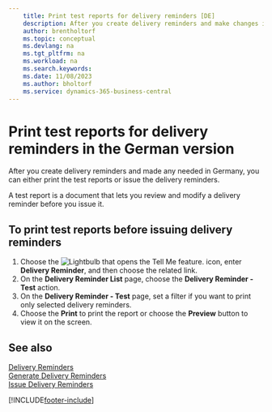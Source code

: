 ```yaml
---
    title: Print test reports for delivery reminders [DE]
    description: After you create delivery reminders and make changes in Germany, you can either print the test reports or issue the delivery reminders.
    author: brentholtorf
    ms.topic: conceptual
    ms.devlang: na
    ms.tgt_pltfrm: na
    ms.workload: na
    ms.search.keywords:
    ms.date: 11/08/2023
    ms.author: bholtorf
    ms.service: dynamics-365-business-central
---
```

# Print test reports for delivery reminders in the German version

After you create delivery reminders and made any needed in Germany, you can either print the test reports or issue the delivery reminders.  

A test report is a document that lets you review and modify a delivery reminder before you issue it.  

## To print test reports before issuing delivery reminders  

1.  Choose the ![Lightbulb that opens the Tell Me feature.](../../media/ui-search/search_small.png "Tell me what you want to do") icon, enter **Delivery Reminder**, and then choose the related link.  
2.  On the **Delivery Reminder List** page, choose the **Delivery Reminder - Test** action.  
3.  On the **Delivery Reminder - Test** page, set a filter if you want to print only selected delivery reminders.  
4.  Choose the **Print** to print the report or choose the **Preview** button to view it on the screen.  

## See also  
 [Delivery Reminders](delivery-reminders.md)   
 [Generate Delivery Reminders](how-to-generate-delivery-reminders.md)   
 [Issue Delivery Reminders](how-to-issue-delivery-reminders.md)


[!INCLUDE[footer-include](../../includes/footer-banner.md)]